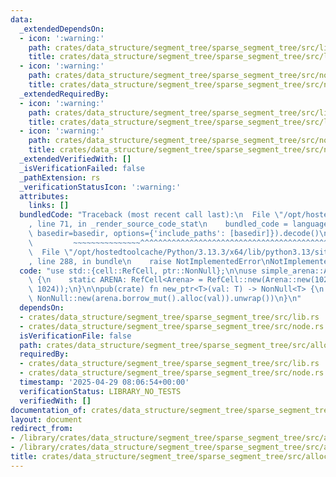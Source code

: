 ```yaml
---
data:
  _extendedDependsOn:
  - icon: ':warning:'
    path: crates/data_structure/segment_tree/sparse_segment_tree/src/lib.rs
    title: crates/data_structure/segment_tree/sparse_segment_tree/src/lib.rs
  - icon: ':warning:'
    path: crates/data_structure/segment_tree/sparse_segment_tree/src/node.rs
    title: crates/data_structure/segment_tree/sparse_segment_tree/src/node.rs
  _extendedRequiredBy:
  - icon: ':warning:'
    path: crates/data_structure/segment_tree/sparse_segment_tree/src/lib.rs
    title: crates/data_structure/segment_tree/sparse_segment_tree/src/lib.rs
  - icon: ':warning:'
    path: crates/data_structure/segment_tree/sparse_segment_tree/src/node.rs
    title: crates/data_structure/segment_tree/sparse_segment_tree/src/node.rs
  _extendedVerifiedWith: []
  _isVerificationFailed: false
  _pathExtension: rs
  _verificationStatusIcon: ':warning:'
  attributes:
    links: []
  bundledCode: "Traceback (most recent call last):\n  File \"/opt/hostedtoolcache/Python/3.13.3/x64/lib/python3.13/site-packages/onlinejudge_verify/documentation/build.py\"\
    , line 71, in _render_source_code_stat\n    bundled_code = language.bundle(stat.path,\
    \ basedir=basedir, options={'include_paths': [basedir]}).decode()\n          \
    \         ~~~~~~~~~~~~~~~^^^^^^^^^^^^^^^^^^^^^^^^^^^^^^^^^^^^^^^^^^^^^^^^^^^^^^^^^^^^^^^^^^\n\
    \  File \"/opt/hostedtoolcache/Python/3.13.3/x64/lib/python3.13/site-packages/onlinejudge_verify/languages/rust.py\"\
    , line 288, in bundle\n    raise NotImplementedError\nNotImplementedError\n"
  code: "use std::{cell::RefCell, ptr::NonNull};\n\nuse simple_arena::Arena;\n\nthread_local!\
    \ {\n    static ARENA: RefCell<Arena> = RefCell::new(Arena::new(1024 * 1024 *\
    \ 1024));\n}\n\npub(crate) fn new_ptr<T>(val: T) -> NonNull<T> {\n    ARENA.with(|arena|\
    \ NonNull::new(arena.borrow_mut().alloc(val)).unwrap())\n}\n"
  dependsOn:
  - crates/data_structure/segment_tree/sparse_segment_tree/src/lib.rs
  - crates/data_structure/segment_tree/sparse_segment_tree/src/node.rs
  isVerificationFile: false
  path: crates/data_structure/segment_tree/sparse_segment_tree/src/allocator.rs
  requiredBy:
  - crates/data_structure/segment_tree/sparse_segment_tree/src/lib.rs
  - crates/data_structure/segment_tree/sparse_segment_tree/src/node.rs
  timestamp: '2025-04-29 08:06:54+00:00'
  verificationStatus: LIBRARY_NO_TESTS
  verifiedWith: []
documentation_of: crates/data_structure/segment_tree/sparse_segment_tree/src/allocator.rs
layout: document
redirect_from:
- /library/crates/data_structure/segment_tree/sparse_segment_tree/src/allocator.rs
- /library/crates/data_structure/segment_tree/sparse_segment_tree/src/allocator.rs.html
title: crates/data_structure/segment_tree/sparse_segment_tree/src/allocator.rs
---
```

